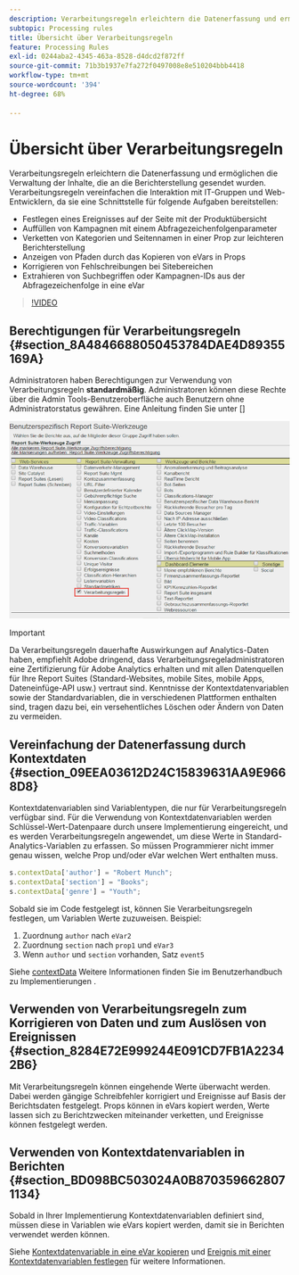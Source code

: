 ```yaml
---
description: Verarbeitungsregeln erleichtern die Datenerfassung und ermöglichen die Verwaltung der Inhalte, die an die Berichterstellung gesendet wurden.
subtopic: Processing rules
title: Übersicht über Verarbeitungsregeln
feature: Processing Rules
exl-id: 0244aba2-4345-463a-8528-d4dcd2f872ff
source-git-commit: 71b3b1937e7fa272f0497008e8e510204bbb4418
workflow-type: tm+mt
source-wordcount: '394'
ht-degree: 68%

---
```


# Übersicht über Verarbeitungsregeln

Verarbeitungsregeln erleichtern die Datenerfassung und ermöglichen die Verwaltung der Inhalte, die an die Berichterstellung gesendet wurden. Verarbeitungsregeln vereinfachen die Interaktion mit IT-Gruppen und Web-Entwicklern, da sie eine Schnittstelle für folgende Aufgaben bereitstellen:

* Festlegen eines Ereignisses auf der Seite mit der Produktübersicht
* Auffüllen von Kampagnen mit einem Abfragezeichenfolgenparameter
* Verketten von Kategorien und Seitennamen in einer Prop zur leichteren Berichterstellung
* Anzeigen von Pfaden durch das Kopieren von eVars in Props
* Korrigieren von Fehlschreibungen bei Sitebereichen
* Extrahieren von Suchbegriffen oder Kampagnen-IDs aus der Abfragezeichenfolge in eine eVar

>[!VIDEO](https://video.tv.adobe.com/v/26124/?quality=12&learn=on)

## Berechtigungen für Verarbeitungsregeln {#section_8A4846688050453784DAE4D89355169A}

Administratoren haben Berechtigungen zur Verwendung von Verarbeitungsregeln **standardmäßig**. Administratoren können diese Rechte über die Admin Tools-Benutzeroberfläche auch Benutzern ohne Administratorstatus gewähren. Eine Anleitung finden Sie unter []

![](assets/processing-rules.png)

>[!IMPORTANT]
>
>Da Verarbeitungsregeln dauerhafte Auswirkungen auf Analytics-Daten haben, empfiehlt Adobe dringend, dass Verarbeitungsregeladministratoren eine Zertifizierung für Adobe Analytics erhalten und mit allen Datenquellen für Ihre Report Suites (Standard-Websites, mobile Sites, mobile Apps, Dateneinfüge-API usw.) vertraut sind. Kenntnisse der Kontextdatenvariablen sowie der Standardvariablen, die in verschiedenen Plattformen enthalten sind, tragen dazu bei, ein versehentliches Löschen oder Ändern von Daten zu vermeiden.

## Vereinfachung der Datenerfassung durch Kontextdaten  {#section_09EEA03612D24C15839631AA9E9668D8}

Kontextdatenvariablen sind Variablentypen, die nur für Verarbeitungsregeln verfügbar sind. Für die Verwendung von Kontextdatenvariablen werden Schlüssel-Wert-Datenpaare durch unsere Implementierung eingereicht, und es werden Verarbeitungsregeln angewendet, um diese Werte in Standard-Analytics-Variablen zu erfassen. So müssen Programmierer nicht immer genau wissen, welche Prop und/oder eVar welchen Wert enthalten muss.

```js
s.contextData['author'] = "Robert Munch";
s.contextData['section'] = "Books";
s.contextData['genre'] = "Youth";
```

Sobald sie im Code festgelegt ist, können Sie Verarbeitungsregeln festlegen, um Variablen Werte zuzuweisen. Beispiel:

1. Zuordnung `author` nach `eVar2`
2. Zuordnung `section` nach `prop1` und `eVar3`
3. Wenn `author` und `section` vorhanden, Satz `event5`

Siehe [contextData](/help/implement/vars/page-vars/contextdata.md) Weitere Informationen finden Sie im Benutzerhandbuch zu Implementierungen .

## Verwenden von Verarbeitungsregeln zum Korrigieren von Daten und zum Auslösen von Ereignissen  {#section_8284E72E999244E091CD7FB1A22342B6}

Mit Verarbeitungsregeln können eingehende Werte überwacht werden. Dabei werden gängige Schreibfehler korrigiert und Ereignisse auf Basis der Berichtsdaten festgelegt. Props können in eVars kopiert werden, Werte lassen sich zu Berichtzwecken miteinander verketten, und Ereignisse können festgelegt werden.

## Verwenden von Kontextdatenvariablen in Berichten  {#section_BD098BC503024A0B8703596628071134}

Sobald in Ihrer Implementierung Kontextdatenvariablen definiert sind, müssen diese in Variablen wie eVars kopiert werden, damit sie in Berichten verwendet werden können.

Siehe [Kontextdatenvariable in eine eVar kopieren](processing-rules-examples/processing-rules-copy-context-data.md) und [Ereignis mit einer Kontextdatenvariablen festlegen](processing-rules-examples/processing-rules-copy-context-data-event.md) für weitere Informationen.
